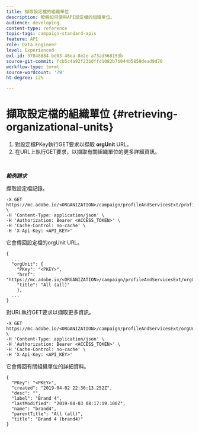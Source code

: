 ```yaml
---
title: 擷取設定檔的組織單位
description: 瞭解如何使用API設定檔的組織單位。
audience: developing
content-type: reference
topic-tags: campaign-standard-apis
feature: API
role: Data Engineer
level: Experienced
exl-id: 37048884-bd03-46ea-8e2e-a73ad568153b
source-git-commit: fcb5c4a92f23bdffd1082b7b044b5859dead9d70
workflow-type: tm+mt
source-wordcount: '79'
ht-degree: 12%

---
```


# 擷取設定檔的組織單位 {#retrieving-organizational-units}

1. 對設定檔PKey執行GET要求以擷取 **orgUnit** URL。
1. 在URL上執行GET要求，以擷取有關組織單位的更多詳細資訊。

<br/>

***範例請求***

擷取設定檔記錄。

```
-X GET https://mc.adobe.io/<ORGANIZATION>/campaign/profileAndServicesExt/profile/<PKEY> \
-H 'Content-Type: application/json' \
-H 'Authorization: Bearer <ACCESS_TOKEN>' \
-H 'Cache-Control: no-cache' \
-H 'X-Api-Key: <API_KEY>'
```

它會傳回設定檔的orgUnit URL。

```
{
  ...
  "orgUnit": {
    "PKey": "<PKEY>",
    "href": "https://mc.adobe.io/<ORGANIZATION>/campaign/profileAndServicesExt/orgUnitBase/<PKEY>",
    "title": "All (all)"
    },
  ...
}
```

對URL執行GET要求以擷取更多資訊。

```
-X GET https://mc.adobe.io/<ORGANIZATION>/campaign/profileAndServicesExt/orgUnitBase/<PKEY> \
-H 'Content-Type: application/json' \
-H 'Authorization: Bearer <ACCESS_TOKEN>' \
-H 'Cache-Control: no-cache' \
-H 'X-Api-Key: <API_KEY>'
```

它會傳回有關組織單位的詳細資料。

```
{
  "PKey": "<PKEY>",
  "created": "2019-04-02 22:36:13.252Z",
  "desc": "",
  "label": "Brand 4",
  "lastModified": "2019-04-03 08:17:19.100Z",
  "name": "brand4",
  "parentTitle": "All (all)",
  "title": "Brand 4 (brand4)"
}
```

